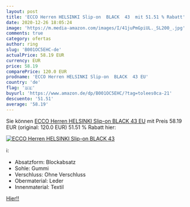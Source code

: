 ```yaml
---
layout: post
title: 'ECCO Herren HELSINKI Slip-on  BLACK  43  mit 51.51 % Rabatt'
date: 2020-12-26 18:05:24
image: 'https://m.media-amazon.com/images/I/41juPmGpiUL._SL200_.jpg'
comments: true
category: ofertas
author: ring
slug: 'B001OC5EHC-de'
actualPrice: 58.19 EUR
currency: EUR
price: 58.19
comparePrice: 120.0 EUR
prodname: 'ECCO Herren HELSINKI Slip-on  BLACK  43 EU'
country: 'de'
flag: '🇩🇪'
buyurl: 'https://www.amazon.de/dp/B001OC5EHC/?tag=tolees0ca-21'
descuento: '51.51'
average: '58.19'
---
```


Sie können [ECCO Herren HELSINKI Slip-on  BLACK  43 EU](https://www.amazon.de/dp/B001OC5EHC/?tag=tolees0ca-21) mit Preis 58.19 EUR (original: 120.0 EUR) 51.51 % Rabatt hier:

[![ECCO Herren HELSINKI Slip-on  BLACK  43 ](https://m.media-amazon.com/images/I/41juPmGpiUL._SL200_.jpg)](https://www.amazon.de/dp/B001OC5EHC/?tag=tolees0ca-21)

ℹ️:

- Absatzform: Blockabsatz
- Sohle: Gummi
- Verschluss: Ohne Verschluss
- Obermaterial: Leder
- Innenmaterial: Textil

[Hier!!](https://www.amazon.de/dp/B001OC5EHC/?tag=tolees0ca-21)
